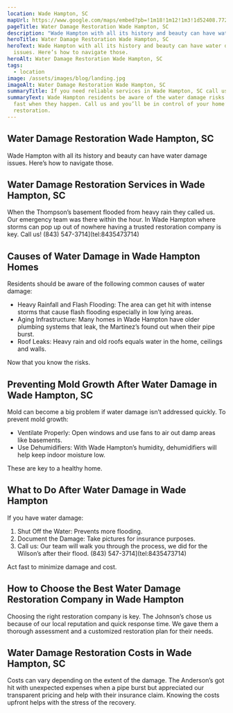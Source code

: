 ```yaml
---
location: Wade Hampton, SC
mapUrl: https://www.google.com/maps/embed?pb=!1m18!1m12!1m3!1d52408.77237088789!2d-82.50169626613874!3d34.817305051874385!2m3!1f0!2f0!3f0!3m2!1i1024!2i768!4f13.1!3m3!1m2!1s0x88582c28064f2721%3A0x8db71bf656d687f3!2sWade%20Hampton%2C%20SC%2C%20USA!5e0!3m2!1sen!2sph!4v1728738094543!5m2!1sen!2sph
pageTitle: Water Damage Restoration Wade Hampton, SC
description: "Wade Hampton with all its history and beauty can have water damage issues. "
heroTitle: Water Damage Restoration Wade Hampton, SC
heroText: Wade Hampton with all its history and beauty can have water damage
  issues. Here’s how to navigate those.
heroAlt: Water Damage Restoration Wade Hampton, SC
tags:
  - location
image: /assets/images/blog/landing.jpg
imageAlt: Water Damage Restoration Wade Hampton, SC
summaryTitle: If you need reliable services in Wade Hampton, SC call us!
summaryText: Wade Hampton residents be aware of the water damage risks and act
  fast when they happen. Call us and you’ll be in control of your home’s
  restoration.
---
```

## Water Damage Restoration Wade Hampton, SC

Wade Hampton with all its history and beauty can have water damage issues. Here’s how to navigate those.

## Water Damage Restoration Services in Wade Hampton, SC

When the Thompson’s basement flooded from heavy rain they called us. Our emergency team was there within the hour. In Wade Hampton where storms can pop up out of nowhere having a trusted restoration company is key. Call us! (843) 547-3714](tel:8435473714)

## Causes of Water Damage in Wade Hampton Homes

Residents should be aware of the following common causes of water damage:

* Heavy Rainfall and Flash Flooding: The area can get hit with intense storms that cause flash flooding especially in low lying areas.
* Aging Infrastructure: Many homes in Wade Hampton have older plumbing systems that leak, the Martinez’s found out when their pipe burst.
* Roof Leaks: Heavy rain and old roofs equals water in the home, ceilings and walls.

Now that you know the risks.

## Preventing Mold Growth After Water Damage in Wade Hampton, SC

Mold can become a big problem if water damage isn’t addressed quickly. To prevent mold growth:

* Ventilate Properly: Open windows and use fans to air out damp areas like basements.
* Use Dehumidifiers: With Wade Hampton’s humidity, dehumidifiers will help keep indoor moisture low.

These are key to a healthy home.

## What to Do After Water Damage in Wade Hampton

If you have water damage:

1. Shut Off the Water: Prevents more flooding.
2. Document the Damage: Take pictures for insurance purposes.
3. Call us: Our team will walk you through the process, we did for the Wilson’s after their flood. (843) 547-3714](tel:8435473714)

Act fast to minimize damage and cost.

## How to Choose the Best Water Damage Restoration Company in Wade Hampton

Choosing the right restoration company is key. The Johnson’s chose us because of our local reputation and quick response time. We gave them a thorough assessment and a customized restoration plan for their needs.

## Water Damage Restoration Costs in Wade Hampton, SC

Costs can vary depending on the extent of the damage. The Anderson’s got hit with unexpected expenses when a pipe burst but appreciated our transparent pricing and help with their insurance claim. Knowing the costs upfront helps with the stress of the recovery.
